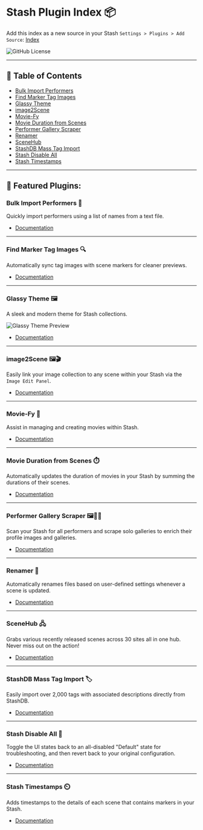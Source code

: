 # Stash Plugin Index 📦

Add this index as a new source in your Stash `Settings > Plugins > Add Source`: [Index](https://serechops.github.io/Serechops-Stash/index.yml)

![GitHub License](https://img.shields.io/github/license/Serechops/Serechops-Stash)

---

## 📖 Table of Contents

- [Bulk Import Performers](#bulk-import-performers)
- [Find Marker Tag Images](#find-marker-tag-images)
- [Glassy Theme](#glassy-theme)
- [image2Scene](#image2scene)
- [Movie-Fy](#movie-fy)
- [Movie Duration from Scenes](#movie-duration-from-scenes)
- [Performer Gallery Scraper](#performer-gallery-scraper)
- [Renamer](#renamer)
- [SceneHub](#SceneHub)
- [StashDB Mass Tag Import](#stashdb-mass-tag-import)
- [Stash Disable All](#stash-disable-all)
- [Stash Timestamps](#stash-timestamps)

---

## 🔗 Featured Plugins:

### Bulk Import Performers 🚀
Quickly import performers using a list of names from a text file.

- [Documentation](https://github.com/Serechops/Serechops-Stash/tree/main/plugins/bulkImportPerformers#bulk-import-performers)

---

### Find Marker Tag Images 🔍
Automatically sync tag images with scene markers for cleaner previews.

- [Documentation](https://github.com/Serechops/Serechops-Stash/tree/main/plugins/findMarkerTagImages#find-marker-tag-images)

---

### Glassy Theme 🖼️
A sleek and modern theme for Stash collections.

![Glassy Theme Preview](https://media0.giphy.com/media/v1.Y2lkPTc5MGI3NjExcDFyeTM5Y3NlYTJzZThseHM2dmQyaTNpODM2YXBsd2J0czIyenZnOSZlcD12MV9pbnRlcm5hbF9naWZfYnlfaWQmY3Q9Zw/BsnEEZS4UCnwgFinLQ/giphy.webp)
- [Documentation](https://github.com/Serechops/Serechops-Stash/tree/main/themes/Glassy#glassy---a-window-to-your-collection)

---

### image2Scene 🖼️🎬
Easily link your image collection to any scene within your Stash via the `Image Edit Panel`.

- [Documentation](https://github.com/Serechops/Serechops-Stash/tree/main/plugins/image2Scene#image2scene)

---

### Movie-Fy 🎥
Assist in managing and creating movies within Stash.

- [Documentation](https://github.com/Serechops/Serechops-Stash/tree/main/plugins/Movie-Fy#movie-fy)

---

### Movie Duration from Scenes ⏱️
Automatically updates the duration of movies in your Stash by summing the durations of their scenes.

- [Documentation](https://github.com/Serechops/Serechops-Stash/tree/main/plugins/scenesMovieDuration#movie-duration-from-scenes)

---

### Performer Gallery Scraper 🖼️🧑‍🎤
Scan your Stash for all performers and scrape solo galleries to enrich their profile images and galleries.

- [Documentation](https://github.com/Serechops/Serechops-Stash/tree/main/plugins/performerGallery)

---

### Renamer 🔄
Automatically renames files based on user-defined settings whenever a scene is updated.

- [Documentation](https://github.com/Serechops/Serechops-Stash/tree/main/plugins/Renamer#renamer)

---

### SceneHub 🖧 

Grabs various recently released scenes across 30 sites all in one hub. Never miss out on the action!

- [Documentation](https://github.com/Serechops/Serechops-Stash/tree/main/plugins/SceneHub#-scenehub-)

---

### StashDB Mass Tag Import 🏷️
Easily import over 2,000 tags with associated descriptions directly from StashDB.

- [Documentation](https://github.com/Serechops/Serechops-Stash/tree/main/plugins/stashDBTagImport#stashdbtagimport)

---

### Stash Disable All 🔧
Toggle the UI states back to an all-disabled "Default" state for troubleshooting, and then revert back to your original configuration.

- [Documentation](https://github.com/Serechops/Serechops-Stash/tree/main/plugins/stashDisableAll#stash-disable-all-plugin)

---

### Stash Timestamps ⏲️
Adds timestamps to the details of each scene that contains markers in your Stash.

- [Documentation](https://github.com/Serechops/Serechops-Stash/tree/main/plugins/stashTimestamps#stash-timestamps)
